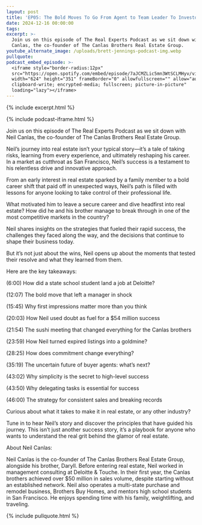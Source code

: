 ```yaml
---
layout: post
title: 'EP05: The Bold Moves To Go From Agent to Team Leader To Investor'
date: 2024-12-16 00:00:00
tags:
excerpt: >-
  Join us on this episode of The Real Experts Podcast as we sit down with Neil
  Canlas, the co-founder of The Canlas Brothers Real Estate Group.
youtube_alternate_image: /uploads/brett-jennings-podcast-img.webp
pullquote:
podcast_embed_episode: >-
  <iframe style="border-radius:12px"
  src="https://open.spotify.com/embed/episode/7aJCMZLic5mn3WtSCLMHyv/video?utm_source=generator"
  width="624" height="351" frameBorder="0" allowfullscreen="" allow="autoplay;
  clipboard-write; encrypted-media; fullscreen; picture-in-picture"
  loading="lazy"></iframe>
---
```

{% include excerpt.html %}

{% include podcast-iframe.html %}

Join us on this episode of The Real Experts Podcast as we sit down with Neil Canlas, the co-founder of The Canlas Brothers Real Estate Group.

Neil’s journey into real estate isn’t your typical story—it’s a tale of taking risks, learning from every experience, and ultimately reshaping his career. In a market as cutthroat as San Francisco, Neil’s success is a testament to his relentless drive and innovative approach.

From an early interest in real estate sparked by a family member to a bold career shift that paid off in unexpected ways, Neil’s path is filled with lessons for anyone looking to take control of their professional life.

What motivated him to leave a secure career and dive headfirst into real estate? How did he and his brother manage to break through in one of the most competitive markets in the country?

Neil shares insights on the strategies that fueled their rapid success, the challenges they faced along the way, and the decisions that continue to shape their business today.

But it’s not just about the wins, Neil opens up about the moments that tested their resolve and what they learned from them.

Here are the key takeaways:

(6:00) How did a state school student land a job at Deloitte?

(12:07) The bold move that left a manager in shock

(15:45) Why first impressions matter more than you think

(20:03) How Neil used doubt as fuel for a $54 million success

(21:54) The sushi meeting that changed everything for the Canlas brothers

(23:59) How Neil turned expired listings into a goldmine?

(28:25) How does commitment change everything?

(35:19) The uncertain future of buyer agents: what’s next?

(43:02) Why simplicity is the secret to high-level success

(43:50) Why delegating tasks is essential for success

(46:00) The strategy for consistent sales and breaking records

Curious about what it takes to make it in real estate, or any other industry?

Tune in to hear Neil’s story and discover the principles that have guided his journey. This isn’t just another success story, it’s a playbook for anyone who wants to understand the real grit behind the glamor of real estate.

About Neil Canlas:

Neil Canlas is the co-founder of The Canlas Brothers Real Estate Group, alongside his brother, Daryll. Before entering real estate, Neil worked in management consulting at Deloitte & Touche. In their first year, the Canlas brothers achieved over $50 million in sales volume, despite starting without an established network. Neil also operates a multi-state purchase and remodel business, Brothers Buy Homes, and mentors high school students in San Francisco. He enjoys spending time with his family, weightlifting, and traveling.

{% include pullquote.html %}